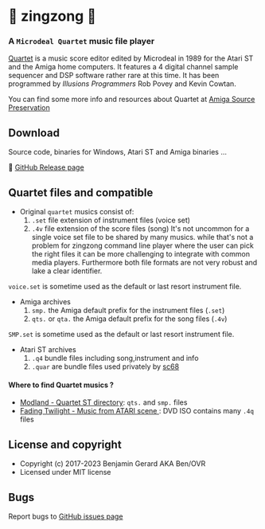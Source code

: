 # :musical_note: zingzong :musical_note:

### A `Microdeal Quartet` music file player

[Quartet](https://demozoo.org/productions/131242/) is a music score
editor edited by Microdeal in 1989 for the Atari ST and the Amiga home
computers. It features a 4 digital channel sample sequencer and DSP
software rather rare at this time. It has been programmed by *Illusions
Programmers* Rob Povey and Kevin Cowtan.

You can find some more info and resources about Quartet at
[Amiga Source Preservation](https://amigasourcepres.gitlab.io/page/q/quartet/)


## Download

Source code, binaries for Windows, Atari ST and Amiga binaries ...

:floppy_disk: [GitHub Release page](https://github.com/benjihan/zingzong/releases)


## Quartet files and compatible

* Original `quartet` musics consist of:
  1. `.set` file extension of instrument files (voice set)
  2. `.4v` file extension of the score files (song)
It's not uncommon for a single voice set file to be shared by many
musics. while that's not a problem for zingzong command line player
where the user can pick the right files it can be more challenging to
integrate with common media players. Furthermore both file formats are
not very robust and lake a clear identifier.

`voice.set` is sometime used as the default or last resort instrument file.
   
 * Amiga archives
   1. `smp.` the Amiga default prefix for the instrument files (`.set`)
   2. `qts.` or `qta.` the Amiga default prefix for the song files (`.4v`)

`SMP.set` is sometime used as the default or last resort instrument file.

 * Atari ST archives
   1. `.q4` bundle files including song,instrument and info
   2. `.quar` are bundle files used privately by [sc68](http://sc68.atari.org)


#### Where to find Quartet musics ?

 * [Modland - Quartet ST directory](http://modland.com/pub/modules/Quartet%20ST/):
   `qts.` and `smp.` files
 * [Fading Twilight - Music from ATARI scene ](http://fading-twilight.atari.org/):
   DVD ISO contains many `.4q` files


## License and copyright

  * Copyright (c) 2017-2023 Benjamin Gerard AKA Ben/OVR
  * Licensed under MIT license


## Bugs

  Report bugs to [GitHub issues page](https://github.com/benjihan/zingzong/issues)
